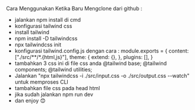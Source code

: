 Cara Menggunakan Ketika Baru Mengclone dari github :

- jalankan npm install di cmd
- konfigurasi tailwind css
- install tailwind
- npm install -D tailwindcss
- npx tailwindcss init
- konfigurasi tailwind.config.js dengan cara :
  module.exports = {
  content: ["./src/**/*.{html,js}"],
  theme: {
  extend: {},
  },
  plugins: [],
  }
- tambahkan 3 css ini di file css anda
  @tailwind base;
  @tailwind components;
  @tailwind utilities;
- Jalankan "npx tailwindcss -i ./src/input.css -o ./src/output.css --watch" untuk memproses CLI
- tambahkan file css pada head html
- jika sudah jalankan npm run dev
- dan enjoy 😊
